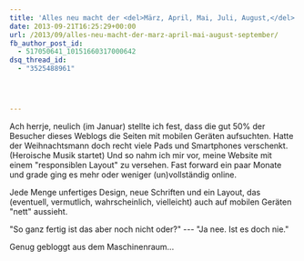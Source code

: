 ```yaml
---
title: 'Alles neu macht der <del>März, April, Mai, Juli, August,</del> September'
date: 2013-09-21T16:25:29+00:00
url: /2013/09/alles-neu-macht-der-marz-april-mai-august-september/
fb_author_post_id:
  - 517050641_10151660317000642
dsq_thread_id:
  - "3525488961"




---
```

Ach herrje, neulich (im Januar) stellte ich fest, dass die gut 50% der Besucher dieses Weblogs die Seiten mit mobilen Geräten aufsuchten. Hatte der Weihnachtsmann doch recht viele Pads und Smartphones verschenkt. (Heroische Musik startet) Und so nahm ich mir vor, meine Website mit einem "responsiblen Layout" zu versehen. Fast forward ein paar Monate und grade ging es mehr oder weniger (un)vollständig online.

Jede Menge unfertiges Design, neue Schriften und ein Layout, das (eventuell, vermutlich, wahrscheinlich, vielleicht) auch auf mobilen Geräten "nett" aussieht.

"So ganz fertig ist das aber noch nicht oder?" --- "Ja nee. Ist es doch nie."

Genug gebloggt aus dem Maschinenraum...
